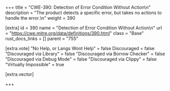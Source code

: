 +++
title = "CWE-390: Detection of Error Condition Without Action\n"
description = "The product detects a specific error, but takes no actions to handle the error.\n"
weight = 390

[extra]
id = 390
name = "Detection of Error Condition Without Action\n"
url = "https://cwe.mitre.org/data/definitions/390.html"
class = "Base"
rust_docs_links = []
parent = "755"

[extra.vote]
"No Help, or Langs Wont Help" = false
Discouraged = false
"Discouraged via Library" = false
"Discouraged via Borrow Checker" = false
"Discouraged via Debug Mode" = false
"Discouraged via Clippy" = false
"Virtually Impossible" = true

[extra.vector]

+++